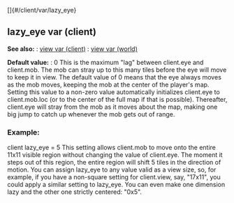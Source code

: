 []{#/client/var/lazy_eye}
## lazy_eye var (client)
**See also:**
:   [view var (client)](#/client/var/view)
:   [view var (world)](#/world/var/view)
<!-- -->
**Default value:**
:   0
This is the maximum \"lag\" between client.eye and client.mob. The mob
can stray up to this many tiles before the eye will move to keep it in
view. The default value of 0 means that the eye always moves as the mob
moves, keeping the mob at the center of the player\'s map.
Setting this value to a non-zero value automatically initializes
client.eye to client.mob.loc (or to the center of the full map if that
is possible). Thereafter, client.eye will stray from the mob as it moves
about the map, making one big jump to catch up whenever the mob gets out
of range.
### Example:
client lazy_eye = 5
This setting allows client.mob to move onto the entire 11x11 visible
region without changing the value of client.eye. The moment it steps out
of this region, the entire region will shift 5 tiles in the direction of
motion.
You can assign lazy_eye to any value valid as a view size, so, for
example, if you have a non-square setting for client.view, say,
\"17x11\", you could apply a similar setting to lazy_eye. You can even
make one dimension lazy and the other one strictly centered: \"0x5\".